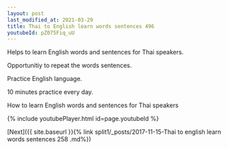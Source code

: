 ```yaml
---
layout: post
last_modified_at: 2021-03-29
title: Thai to English learn words sentences 496 
youtubeId: pZ075Fiq_uU
---
```

 
 
Helps to learn English words and sentences for Thai speakers.

Opportunitiy to repeat the words sentences. 

Practice English language. 
 
10 minutes practice every day. 
 
How to learn English words and sentences for Thai speakers 
 
{% include youtubePlayer.html id=page.youtubeId %}
 
 
[Next]({{ site.baseurl }}{% link  split1/_posts/2017-11-15-Thai to english learn words sentences 258 .md%})
 
